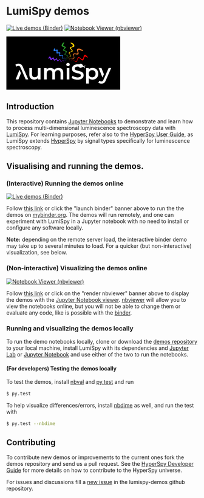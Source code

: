 # LumiSpy demos

[![Live demos (Binder)](https://mybinder.org/badge.svg)](https://mybinder.org/v2/gh/lumispy/lumispy-demos/master)
[![Notebook Viewer (nbviewer)](https://raw.githubusercontent.com/jupyter/design/master/logos/Badges/nbviewer_badge.svg?sanitize=true)](https://nbviewer.org/github/lumispy/lumispy-demos/tree/master/)

<img src="https://github.com/LumiSpy/lumispy/raw/main/doc/_static/logo_rec_april21.svg" width="300" alt="LumiSpy">

## Introduction

This repository contains [Jupyter Notebooks](http://jupyter.org/) to demonstrate and learn
how to process multi-dimensional luminescence spectroscopy data with
[LumiSpy](https://lumispy.org). For learning purposes, refer also to the
[HyperSpy User Guide](http://hyperspy.org/hyperspy-doc/current/index.html), as LumiSpy
extends [HyperSpy](https://hyperspy.org) by signal types specifically for luminescence
spectroscopy.


## Visualising and running the demos.

### (Interactive) Running the demos online

[![Live demos (Binder)](https://mybinder.org/badge.svg)](https://mybinder.org/v2/gh/lumispy/lumispy-demos/master)

Follow [this link](https://mybinder.org/v2/gh/lumispy/lumispy-demos/master)
or click the "launch binder" banner above to run the the demos on 
[mybinder.org](https://mybinder.org/). The demos will run remotely, 
and one can experiment with LumiSpy in a Jupyter notebook with no need 
to install or configure any software locally.

**Note:** depending on the remote server load, the interactive binder demo may 
take up to several minutes to load. For a quicker (but non-interactive) 
visualization, see below.

### (Non-interactive) Visualizing the demos online

[![Notebook Viewer (nbviewer)](https://raw.githubusercontent.com/jupyter/design/master/logos/Badges/nbviewer_badge.svg?sanitize=true)](https://nbviewer.org/github/lumispy/lumispy-demos/tree/master/)

Follow [this link](https://nbviewer.org/github/lumispy/lumispy-demos/tree/master/) 
or click on the "render nbviewer" banner above
to display the demos with the 
[Jupyter Notebook viewer](http://nbviewer.jupyter.org). 
[nbviewer](http://nbviewer.jupyter.org/) will allow you to view the notebooks online,
but you will not be able to change them or evaluate any code, like is possible with the 
[binder](https://mybinder.org/v2/gh/lumispy/lumispy-demos/master).

### Running and visualizing the demos locally

To run the demo notebooks locally, 
clone or download the [demos repository](https://github.com/lumispy/lumispy-demos) 
to your local machine, install LumiSpy with its dependencies and
[Jupyter Lab](http://jupyterlab.readthedocs.io/en/latest/) or 
[Jupyter Notebook](https://jupyter-notebook.readthedocs.io/en/stable/)
and use either of the two to run the notebooks.


#### (For developers) Testing the demos locally

To test the demos, install
[nbval](http://github.com/computationalmodelling/nbval) and
[py.test](https://pytest.org/) and run

```bash
$ py.test
```

To help visualize differences/errors, install
[nbdime](http://github.com/jupyter/nbdime) as well, and run the test with

```bash
$ py.test --nbdime
```

## Contributing

To contribute new demos or improvements to the current ones fork the demos
repository and send us a pull request. See the 
[HyperSpy Developer Guide](http://hyperspy.org/hyperspy-doc/current/dev_guide.html) 
for more details on how to contribute to the HyperSpy universe.

For issues and discussions fill a [new issue](https://github.com/lumispy/lumispy-demos/issues) 
in the lumispy-demos github repository.

